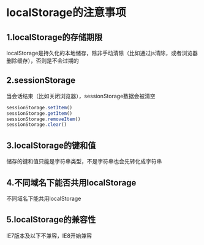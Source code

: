 # localStorage的注意事项

## 1.localStorage的存储期限

localStorage是持久化的本地储存，除非手动清除（比如通过js清除，或者浏览器删除缓存），否则是不会过期的 

## 2.sessionStorage

当会话结束（比如关闭浏览器），sessionStorage数据会被清空

```javascript
sessionStorage.setItem()
sessionStorage.getItem()
sessionStorage.removeItem()
sessionStorage.clear()
```

## 3.localStorage的键和值

储存的键和值只能是字符串类型，不是字符串也会先转化成字符串

## 4.不同域名下能否共用localStorage

不同域名下能共用localStorage

## 5.localStorage的兼容性

IE7版本及以下不兼容，IE8开始兼容